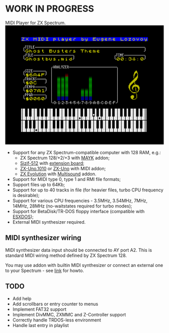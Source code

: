 # WORK IN PROGRESS
MIDI Player for ZX Spectrum.
[![screenshot](screenshot.png)](screenshot.png?raw=true)
* Support for any ZX Spectrum-compatible computer with 128 RAM, e.g.:
    - ZX Spectrum 128/+2/+3 with [MAYK](https://github.com/konkotgit/MAYK) addon;
    - [Sizif-512](https://github.com/UzixLS/zx-sizif-512) with [extension board](https://github.com/UzixLS/zx-sizif-512-ext);
    - [ZX-Uno.1010](https://github.com/UzixLS/zxuno1010-board) or [ZX-Uno](https://zxuno.speccy.org/index_e.shtml) with MIDI addon;
    - [ZX Evolution](http://nedopc.com/zxevo/zxevo.php) with [Multisound](https://github.com/UzixLS/zx-multisound) addon.
* Support for MIDI type 0, type 1 and RMI file formats;
* Support files up to 64Kb;
* Support for up to 40 tracks in file (for heavier files, turbo CPU frequency is desirable);
* Support for various CPU frequencies - 3.5MHz, 3.54MHz, 7MHz, 14MHz, 28MHz (no-waitstates required for turbo modes);
* Support for BetaDisk/TR-DOS floppy interface (compatible with [ESXDOS](http://www.esxdos.org/index.html));
* External MIDI synthesizer required.

## MIDI synthesizer wiring
MIDI synthesizer data input should be connected to AY port A2.
This is standard MIDI wiring method defined by ZX Spectrum 128.

You may use addon with builtin MIDI synthesizer or connect an external one to your Spectrum - see [link](https://www.benophetinternet.nl/hobby/vanmezelf/ZX_Spectrum_Midi_Out.pdf) for howto.

## TODO
- Add help
- Add scrollbars or entry counter to menus
- Implement FAT32 support
- Implement DivMMC, ZXMMC and Z-Controller support
- Correctly handle TRDOS-less environment
- Handle last entry in playlist
